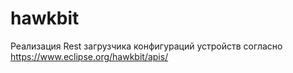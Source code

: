 # hawkbit
Реализация Rest загрузчика конфигураций устройств согласно https://www.eclipse.org/hawkbit/apis/